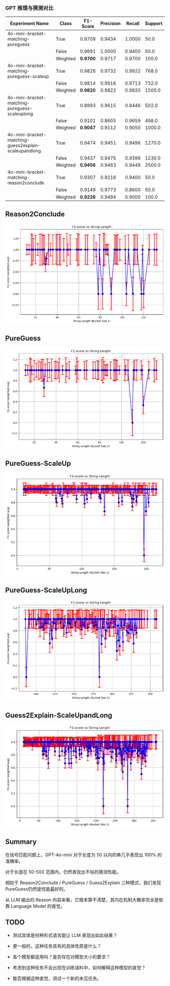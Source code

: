 ### GPT 推理与猜测对比

| Experiment Name                                      | Class      | F1-Score  | Precision | Recall    | Support  |
|------------------------------------------------------|------------|-----------|-----------|-----------|----------|
| 4o-mini-bracket-matching-pureguess                   | True       | 0.9709    | 0.9434    | 1.0000    | 50.0     |
|                                                      | False      | 0.9691    | 1.0000    | 0.9400    | 50.0     |
|                                                      | Weighted   | **0.9700**| 0.9717    | 0.9700    | 100.0    |
| 4o-mini-bracket-matching-pureguess-scaleup           | True       | 0.9826    | 0.9732    | 0.9922    | 768.0    |
|                                                      | False      | 0.9814    | 0.9916    | 0.9713    | 732.0    |
|                                                      | Weighted   | **0.9820**| 0.9822    | 0.9820    | 1500.0   |
| 4o-mini-bracket-matching-pureguess-scaleuplong       | True       | 0.8993    | 0.9615    | 0.8446    | 502.0    |
|                                                      | False      | 0.9101    | 0.8605    | 0.9659    | 498.0    |
|                                                      | Weighted   | **0.9047**| 0.9112    | 0.9050    | 1000.0   |
| 4o-mini-bracket-matching-guess2explain-scaleupandlong| True       | 0.9474    | 0.9451    | 0.9496    | 1270.0   |
|                                                      | False      | 0.9437    | 0.9475    | 0.9398    | 1230.0   |
|                                                      | Weighted   | **0.9456**| 0.9463    | 0.9448    | 2500.0   |
| 4o-mini-bracket-matching-reason2conclude             | True       | 0.9307    | 0.9216    | 0.9400    | 50.0     |
|                                                      | False      | 0.9149    | 0.9773    | 0.8600    | 50.0     |
|                                                      | Weighted   | **0.9228**| 0.9494    | 0.9000    | 100.0    |

## Reason2Conclude

![alt text](report-2/reason.png)

## PureGuess

![alt text](report-2/guess.png)

## PureGuess-ScaleUp

![alt text](report-2/guessscaleup.png)

## PureGuess-ScaleUpLong

![alt text](report-2/guessscaleuplong.png)

## Guess2Explain-ScaleUpandLong

![alt text](report-2/guess2explainscaleuplong.png)

## Summary

在括号匹配问题上，GPT-4o-mini 对于长度为 50 以内的串几乎表现出 100% 的准确率。

对于长度在 50-500 范围内，仍然表现出不俗的猜测性能。

相较于 Reason2Conclude / PureGuess / Guess2Explain 三种模式，我们发现 PureGuess仍然是性能最好的。

从 LLM 输出的 Reason 内容来看，它根本算不清楚，其内在机制大概率完全是依靠 Language Model 的直觉。

## TODO

- 测试具体是何种形式语言能让 LLM 表现出如此结果？

- 更一般的，这种任务具有的具体性质是什么？

- 各个模型都适用吗？是否存在对模型大小的要求？

- 考虑到这种任务不会出现在训练语料中，如何解释这种模型的直觉？

- 能否根据这种直觉，测试一个新的未见任务。